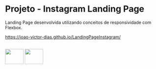 # Projeto - Instagram Landing Page
Landing Page desenvolvida utilizando conceitos de responsividade com Flexbox.

https://joao-victor-dias.github.io/LandingPageInstagram/

<div style="display: inline_block"><br>
  <img align="center" height="50" width="60" src="https://cdn.jsdelivr.net/gh/devicons/devicon/icons/html5/html5-original.svg" />
  <img align="center" height="50" width="60" src="https://cdn.jsdelivr.net/gh/devicons/devicon/icons/css3/css3-original.svg" />
</div>

